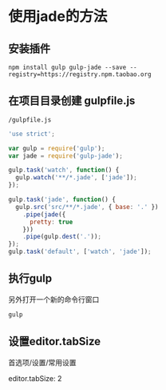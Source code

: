 # 使用jade的方法

## 安装插件

```
npm install gulp gulp-jade --save --registry=https://registry.npm.taobao.org 
```

## 在项目目录创建 gulpfile.js

`/gulpfile.js`

```js
'use strict';

var gulp = require('gulp');
var jade = require('gulp-jade');

gulp.task('watch', function() {
  gulp.watch('**/*.jade', ['jade']);
});

gulp.task('jade', function() {
  gulp.src('src/**/*.jade', { base: '.' })
    .pipe(jade({
      pretty: true
    }))
    .pipe(gulp.dest('.'));
});
gulp.task('default', ['watch', 'jade']);

```

## 执行gulp

另外打开一个新的命令行窗口

```bash
gulp
```

## 设置editor.tabSize

首选项/设置/常用设置

editor.tabSize: 2

